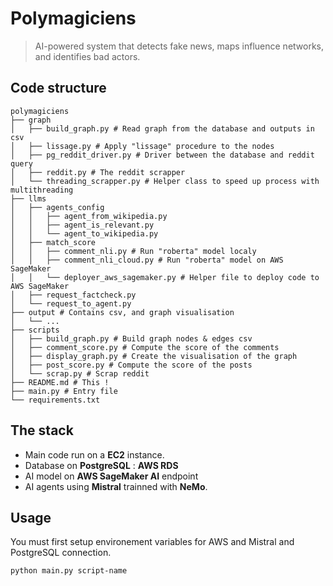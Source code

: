 # Polymagiciens

> AI-powered system that detects fake news, maps influence networks, and identifies bad actors.

## Code structure

```
polymagiciens
├── graph
│   ├── build_graph.py # Read graph from the database and outputs in csv
│   ├── lissage.py # Apply "lissage" procedure to the nodes
│   ├── pg_reddit_driver.py # Driver between the database and reddit query
│   ├── reddit.py # The reddit scrapper
│   └── threading_scrapper.py # Helper class to speed up process with multithreading
├── llms
│   ├── agents_config
│   │   ├── agent_from_wikipedia.py
│   │   ├── agent_is_relevant.py
│   │   └── agent_to_wikipedia.py
│   ├── match_score
│   │   ├── comment_nli.py # Run "roberta" model localy
│   │   ├── comment_nli_cloud.py # Run "roberta" model on AWS SageMaker
│   │   └── deployer_aws_sagemaker.py # Helper file to deploy code to AWS SageMaker
│   ├── request_factcheck.py
│   └── request_to_agent.py
├── output # Contains csv, and graph visualisation
│   └── ...
├── scripts
│   ├── build_graph.py # Build graph nodes & edges csv
│   ├── comment_score.py # Compute the score of the comments
│   ├── display_graph.py # Create the visualisation of the graph
│   ├── post_score.py # Compute the score of the posts
│   └── scrap.py # Scrap reddit
├── README.md # This !
├── main.py # Entry file
└── requirements.txt
```

## The stack

- Main code run on a **EC2** instance.
- Database on **PostgreSQL** : **AWS RDS**
- AI model on **AWS SageMaker AI** endpoint
- AI agents using **Mistral** trainned with **NeMo**.

## Usage

You must first setup environement variables for AWS and Mistral and PostgreSQL connection.

```sh
python main.py script-name
```